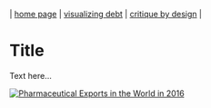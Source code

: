 | [home page](https://aishwarya1912s.github.io/portfolio/) | [visualizing debt](https://aishwarya1912s.github.io/portfolio/Visualizing_government_debt_part3.html) | [critique by design](https://aishwarya1912s.github.io/portfolio/critique-by-design.md) | 

# Title
Text here...

<div class='tableauPlaceholder' id='viz1707274872295' style='position: relative'><noscript><a href='#'><img alt='Pharmaceutical Exports in the World in 2016 ' src='https:&#47;&#47;public.tableau.com&#47;static&#47;images&#47;Ph&#47;PharmaceuticalExportsintheWorldin2016&#47;Sheet1&#47;1_rss.png' style='border: none' /></a></noscript><object class='tableauViz'  style='display:none;'><param name='host_url' value='https%3A%2F%2Fpublic.tableau.com%2F' /> <param name='embed_code_version' value='3' /> <param name='site_root' value='' /><param name='name' value='PharmaceuticalExportsintheWorldin2016&#47;Sheet1' /><param name='tabs' value='no' /><param name='toolbar' value='yes' /><param name='static_image' value='https:&#47;&#47;public.tableau.com&#47;static&#47;images&#47;Ph&#47;PharmaceuticalExportsintheWorldin2016&#47;Sheet1&#47;1.png' /> <param name='animate_transition' value='yes' /><param name='display_static_image' value='yes' /><param name='display_spinner' value='yes' /><param name='display_overlay' value='yes' /><param name='display_count' value='yes' /><param name='language' value='en-US' /><param name='filter' value='publish=yes' /></object></div>  
<script type='text/javascript'>                 
  var divElement = document.getElementById('viz1707274872295');    
  var vizElement = divElement.getElementsByTagName('object')[0];     
  vizElement.style.width='100%';
  vizElement.style.height=(divElement.offsetWidth*0.75)+'px';   
  var scriptElement = document.createElement('script');        
  scriptElement.src = 'https://public.tableau.com/javascripts/api/viz_v1.js';                    vizElement.parentNode.insertBefore(scriptElement, vizElement);     
</script>
